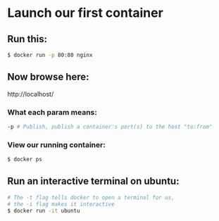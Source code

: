 # Launch our first container

## Run this:
```sh
$ docker run -p 80:80 nginx
```

## Now browse here:
http://localhost/


### What each param means:
```sh
-p # Publish, publish a container's port(s) to the host "to:from"
```

### View our running container:
```sh
$ docker ps
```

## Run an interactive terminal on ubuntu:
```sh
# The -t flag tells docker to open a terminal for us,
# the -i flag makes it interactive
$ docker run -it ubuntu 
```

